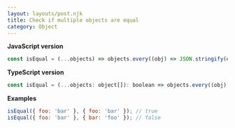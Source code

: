 ```yaml
---
layout: layouts/post.njk
title: Check if multiple objects are equal
category: Object
---
```


**JavaScript version**

```js
const isEqual = (...objects) => objects.every((obj) => JSON.stringify(obj) === JSON.stringify(objects[0]));
```

**TypeScript version**

```js
const isEqual = (...objects: object[]): boolean => objects.every((obj) => JSON.stringify(obj) === JSON.stringify(objects[0]));
```

**Examples**

```js
isEqual({ foo: 'bar' }, { foo: 'bar' }); // true
isEqual({ foo: 'bar' }, { bar: 'foo' }); // false
```
